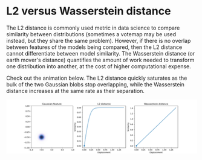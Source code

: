 # L2 versus Wasserstein distance

The L2 distance is commonly used metric in data science to compare similarity between distributions (sometimes a votemap may be used instead, but they share the same problem). However, if there is no overlap between features of the models being compared, then the L2 distance cannot differentiate between model similarity. The Wasserstein distance (or earth mover's distance) quantifies the amount of work needed to transform one distribution into another, at the cost of higher computational expense.

Check out the animation below. The L2 distance quickly saturates as the bulk of the two Gaussian blobs stop overlapping, while the Wasserstein distance increases at the same rate as their separation.

![Animation of result](output.gif)
